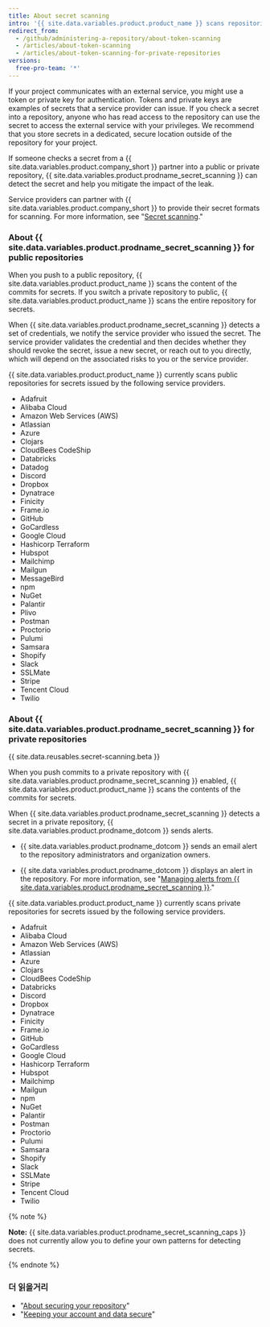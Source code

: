 ```yaml
---
title: About secret scanning
intro: '{{ site.data.variables.product.product_name }} scans repositories for known types of secrets, to prevent fraudulent use of secrets that were committed accidentally.'
redirect_from:
  - /github/administering-a-repository/about-token-scanning
  - /articles/about-token-scanning
  - /articles/about-token-scanning-for-private-repositories
versions:
  free-pro-team: '*'
---
```


If your project communicates with an external service, you might use a token or private key for authentication. Tokens and private keys are examples of secrets that a service provider can issue. If you check a secret into a repository, anyone who has read access to the repository can use the secret to access the external service with your privileges. We recommend that you store secrets in a dedicated, secure location outside of the repository for your project.

If someone checks a secret from a {{ site.data.variables.product.company_short }} partner into a public or private repository, {{ site.data.variables.product.prodname_secret_scanning }} can detect the secret and help you mitigate the impact of the leak.

Service providers can partner with {{ site.data.variables.product.company_short }} to provide their secret formats for scanning. For more information, see "[Secret scanning](/partnerships/secret-scanning)."

### About {{ site.data.variables.product.prodname_secret_scanning }} for public repositories

When you push to a public repository, {{ site.data.variables.product.product_name }} scans the content of the commits for secrets. If you switch a private repository to public, {{ site.data.variables.product.product_name }} scans the entire repository for secrets.

When {{ site.data.variables.product.prodname_secret_scanning }} detects a set of credentials, we notify the service provider who issued the secret. The service provider validates the credential and then decides whether they should revoke the secret, issue a new secret, or reach out to you directly, which will depend on the associated risks to you or the service provider.

{{ site.data.variables.product.product_name }} currently scans public repositories for secrets issued by the following service providers.

- Adafruit
- Alibaba Cloud
- Amazon Web Services (AWS)
- Atlassian
- Azure
- Clojars
- CloudBees CodeShip
- Databricks
- Datadog
- Discord
- Dropbox
- Dynatrace
- Finicity
- Frame.io
- GitHub
- GoCardless
- Google Cloud
- Hashicorp Terraform
- Hubspot
- Mailchimp
- Mailgun
- MessageBird
- npm
- NuGet
- Palantir
- Plivo
- Postman
- Proctorio
- Pulumi
- Samsara
- Shopify
- Slack
- SSLMate
- Stripe
- Tencent Cloud
- Twilio

### About {{ site.data.variables.product.prodname_secret_scanning }} for private repositories

{{ site.data.reusables.secret-scanning.beta }}

When you push commits to a private repository with {{ site.data.variables.product.prodname_secret_scanning }} enabled, {{ site.data.variables.product.product_name }} scans the contents of the commits for secrets.

When {{ site.data.variables.product.prodname_secret_scanning }} detects a secret in a private repository, {{ site.data.variables.product.prodname_dotcom }} sends alerts.

- {{ site.data.variables.product.prodname_dotcom }} sends an email alert to the repository administrators and organization owners.

- {{ site.data.variables.product.prodname_dotcom }} displays an alert in the repository. For more information, see "[Managing alerts from {{ site.data.variables.product.prodname_secret_scanning }}](/github/administering-a-repository/managing-alerts-from-secret-scanning)."

{{ site.data.variables.product.product_name }} currently scans private repositories for secrets issued by the following service providers.

- Adafruit
- Alibaba Cloud
- Amazon Web Services (AWS)
- Atlassian
- Azure
- Clojars
- CloudBees CodeShip
- Databricks
- Discord
- Dropbox
- Dynatrace
- Finicity
- Frame.io
- GitHub
- GoCardless
- Google Cloud
- Hashicorp Terraform
- Hubspot
- Mailchimp
- Mailgun
- npm
- NuGet
- Palantir
- Postman
- Proctorio
- Pulumi
- Samsara
- Shopify
- Slack
- SSLMate
- Stripe
- Tencent Cloud
- Twilio

{% note %}

**Note:** {{ site.data.variables.product.prodname_secret_scanning_caps }} does not currently allow you to define your own patterns for detecting secrets.

{% endnote %}

### 더 읽을거리

- "[About securing your repository](/github/administering-a-repository/about-securing-your-repository)"
- "[Keeping your account and data secure](/github/authenticating-to-github/keeping-your-account-and-data-secure)"
